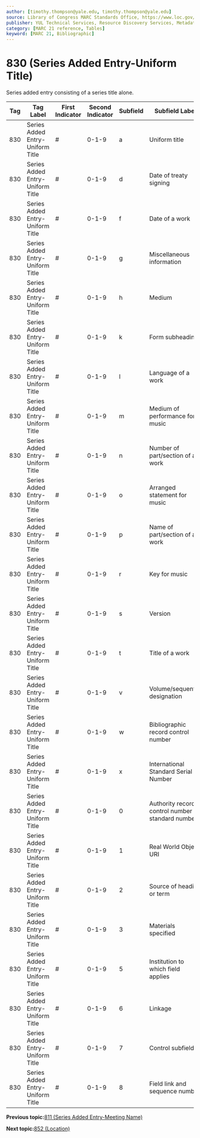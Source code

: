 ```yaml
---
author: [timothy.thompson@yale.edu, timothy.thompson@yale.edu]
source: Library of Congress MARC Standards Office, https://www.loc.gov/marc/bibliographic/bd830.html
publisher: YUL Technical Services, Resource Discovery Services, Metadata Services Unit
category: [MARC 21 reference, Tables]
keyword: [MARC 21, Bibliographic]
---
```


# 830 \(Series Added Entry-Uniform Title\)

Series added entry consisting of a series title alone.

|Tag|Tag Label|First Indicator|Second Indicator|Subfield|Subfield Label|Repeatable|
|---|---------|---------------|----------------|--------|--------------|----------|
|830|Series Added Entry-Uniform Title|\#|0-1-9|a|Uniform title|F|
|830|Series Added Entry-Uniform Title|\#|0-1-9|d|Date of treaty signing|T|
|830|Series Added Entry-Uniform Title|\#|0-1-9|f|Date of a work|F|
|830|Series Added Entry-Uniform Title|\#|0-1-9|g|Miscellaneous information|T|
|830|Series Added Entry-Uniform Title|\#|0-1-9|h|Medium|F|
|830|Series Added Entry-Uniform Title|\#|0-1-9|k|Form subheading|T|
|830|Series Added Entry-Uniform Title|\#|0-1-9|l|Language of a work|F|
|830|Series Added Entry-Uniform Title|\#|0-1-9|m|Medium of performance for music|T|
|830|Series Added Entry-Uniform Title|\#|0-1-9|n|Number of part/section of a work|T|
|830|Series Added Entry-Uniform Title|\#|0-1-9|o|Arranged statement for music|F|
|830|Series Added Entry-Uniform Title|\#|0-1-9|p|Name of part/section of a work|T|
|830|Series Added Entry-Uniform Title|\#|0-1-9|r|Key for music|F|
|830|Series Added Entry-Uniform Title|\#|0-1-9|s|Version|T|
|830|Series Added Entry-Uniform Title|\#|0-1-9|t|Title of a work|F|
|830|Series Added Entry-Uniform Title|\#|0-1-9|v|Volume/sequential designation|F|
|830|Series Added Entry-Uniform Title|\#|0-1-9|w|Bibliographic record control number|T|
|830|Series Added Entry-Uniform Title|\#|0-1-9|x|International Standard Serial Number|F|
|830|Series Added Entry-Uniform Title|\#|0-1-9|0|Authority record control number or standard number|T|
|830|Series Added Entry-Uniform Title|\#|0-1-9|1|Real World Object URI|T|
|830|Series Added Entry-Uniform Title|\#|0-1-9|2|Source of heading or term|F|
|830|Series Added Entry-Uniform Title|\#|0-1-9|3|Materials specified|F|
|830|Series Added Entry-Uniform Title|\#|0-1-9|5|Institution to which field applies|T|
|830|Series Added Entry-Uniform Title|\#|0-1-9|6|Linkage|F|
|830|Series Added Entry-Uniform Title|\#|0-1-9|7|Control subfield|F|
|830|Series Added Entry-Uniform Title|\#|0-1-9|8|Field link and sequence number|T|

**Previous topic:**[811 \(Series Added Entry-Meeting Name\)](../tables/811_bib_table.md)

**Next topic:**[852 \(Location\)](../tables/852_bib_table.md)


